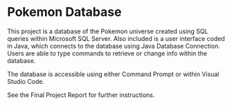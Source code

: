 # Pokemon Database

This project is a database of the Pokemon universe created using SQL queries within Microsoft SQL Server. Also included is a user interface coded in Java, which connects to the database using Java Database Connection. Users are able to type commands to retrieve or change info within the database.

The database is accessible using either Command Prompt or within Visual Studio Code.

See the Final Project Report for further instructions.
